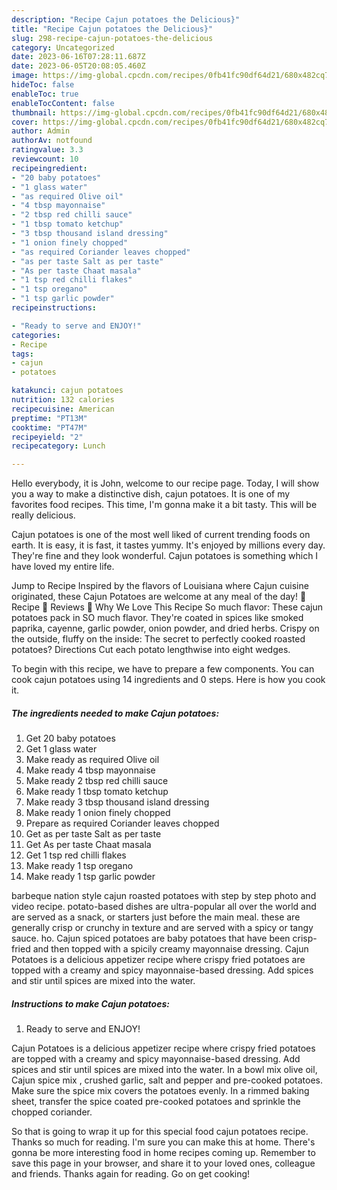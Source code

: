 ```yaml
---
description: "Recipe Cajun potatoes the Delicious}"
title: "Recipe Cajun potatoes the Delicious}"
slug: 298-recipe-cajun-potatoes-the-delicious
category: Uncategorized
date: 2023-06-16T07:28:11.687Z
date: 2023-06-05T20:08:05.460Z
image: https://img-global.cpcdn.com/recipes/0fb41fc90df64d21/680x482cq70/cajun-potatoes-recipe-main-photo.jpg
hideToc: false
enableToc: true
enableTocContent: false
thumbnail: https://img-global.cpcdn.com/recipes/0fb41fc90df64d21/680x482cq70/cajun-potatoes-recipe-main-photo.jpg
cover: https://img-global.cpcdn.com/recipes/0fb41fc90df64d21/680x482cq70/cajun-potatoes-recipe-main-photo.jpg
author: Admin
authorAv: notfound
ratingvalue: 3.3
reviewcount: 10
recipeingredient:
- "20 baby potatoes"
- "1 glass water"
- "as required Olive oil"
- "4 tbsp mayonnaise"
- "2 tbsp red chilli sauce"
- "1 tbsp tomato ketchup"
- "3 tbsp thousand island dressing"
- "1 onion finely chopped"
- "as required Coriander leaves chopped"
- "as per taste Salt as per taste"
- "As per taste Chaat masala"
- "1 tsp red chilli flakes"
- "1 tsp oregano"
- "1 tsp garlic powder"
recipeinstructions:

- "Ready to serve and ENJOY!"
categories:
- Recipe
tags:
- cajun
- potatoes

katakunci: cajun potatoes 
nutrition: 132 calories
recipecuisine: American
preptime: "PT13M"
cooktime: "PT47M"
recipeyield: "2"
recipecategory: Lunch

---
```



Hello everybody, it is John, welcome to our recipe page. Today, I will show you a way to make a distinctive dish, cajun potatoes. It is one of my favorites food recipes. This time, I'm gonna make it a bit tasty. This will be really delicious.

Cajun potatoes is one of the most well liked of current trending foods on earth. It is easy, it is fast, it tastes yummy. It's enjoyed by millions every day. They're fine and they look wonderful. Cajun potatoes is something which I have loved my entire life.

Jump to Recipe Inspired by the flavors of Louisiana where Cajun cuisine originated, these Cajun Potatoes are welcome at any meal of the day! 📖 Recipe 💬 Reviews 🥔 Why We Love This Recipe So much flavor: These cajun potatoes pack in SO much flavor. They&#39;re coated in spices like smoked paprika, cayenne, garlic powder, onion powder, and dried herbs. Crispy on the outside, fluffy on the inside: The secret to perfectly cooked roasted potatoes? Directions Cut each potato lengthwise into eight wedges.


To begin with this recipe, we have to prepare a few components. You can cook cajun potatoes using 14 ingredients and 0 steps. Here is how you cook it.

<!--inarticleads1-->

##### The ingredients needed to make Cajun potatoes:

1. Get 20 baby potatoes
1. Get 1 glass water
1. Make ready as required Olive oil
1. Make ready 4 tbsp mayonnaise
1. Make ready 2 tbsp red chilli sauce
1. Make ready 1 tbsp tomato ketchup
1. Make ready 3 tbsp thousand island dressing
1. Make ready 1 onion finely chopped
1. Prepare as required Coriander leaves chopped
1. Get as per taste Salt as per taste
1. Get As per taste Chaat masala
1. Get 1 tsp red chilli flakes
1. Make ready 1 tsp oregano
1. Make ready 1 tsp garlic powder


barbeque nation style cajun roasted potatoes with step by step photo and video recipe. potato-based dishes are ultra-popular all over the world and are served as a snack, or starters just before the main meal. these are generally crisp or crunchy in texture and are served with a spicy or tangy sauce. ho. Cajun spiced potatoes are baby potatoes that have been crisp-fried and then topped with a spicily creamy mayonnaise dressing. Cajun Potatoes is a delicious appetizer recipe where crispy fried potatoes are topped with a creamy and spicy mayonnaise-based dressing. Add spices and stir until spices are mixed into the water. 

<!--inarticleads2-->

##### Instructions to make Cajun potatoes:


1. Ready to serve and ENJOY!

Cajun Potatoes is a delicious appetizer recipe where crispy fried potatoes are topped with a creamy and spicy mayonnaise-based dressing. Add spices and stir until spices are mixed into the water. In a bowl mix olive oil, Cajun spice mix , crushed garlic, salt and pepper and pre-cooked potatoes. Make sure the spice mix covers the potatoes evenly. In a rimmed baking sheet, transfer the spice coated pre-cooked potatoes and sprinkle the chopped coriander. 

So that is going to wrap it up for this special food cajun potatoes recipe. Thanks so much for reading. I'm sure you can make this at home. There's gonna be more interesting food in home recipes coming up. Remember to save this page in your browser, and share it to your loved ones, colleague and friends. Thanks again for reading. Go on get cooking!
